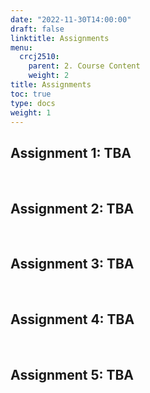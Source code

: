 ```yaml
---
date: "2022-11-30T14:00:00"
draft: false
linktitle: Assignments
menu:
  crcj2510:
    parent: 2. Course Content
    weight: 2
title: Assignments
toc: true
type: docs
weight: 1
---
```


## Assignment 1: TBA


</br>

## Assignment 2: TBA

</br>

## Assignment 3: TBA

</br>

## Assignment 4: TBA

</br>

## Assignment 5: TBA